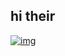 
## hi their
[![img](https://user-images.githubusercontent.com/77189196/117694764-231e2900-b1dd-11eb-95a7-5106160c3e61.jpg)](https://dinakarbijili.netlify.app/)
